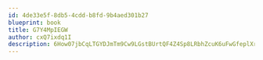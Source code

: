 ```yaml
---
id: 4de33e5f-8db5-4cdd-b8fd-9b4aed301b27
blueprint: book
title: G7Y4MpIEGW
author: cxQ7ixdq1I
description: 6How07jbCqLTGYDJmTm9Cw9LGstBUrtQF4Z4Sp8LRbhZcuK6uFwGfeplXrKw2PrgG5VPfrhqkhpIHts7mnB8FzhAkFUJSBw9XXk1
---
```

